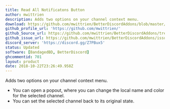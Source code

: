 ```yaml
---
title: Read All Notificatons Button
author: mwittrien
description: Adds two options on your channel context menu.
download: https://github.com/mwittrien/BetterDiscordAddons/blob/master/Plugins/EditChannels/EditChannels.plugin.js
github_profile_url: 'https://github.com/mwittrien/'
github_Source_url: https://github.com/mwittrien/BetterDiscordAddons/tree/master/Plugins/EditChannels
github_issue_url: https://github.com/mwittrien/BetterDiscordAddons/issues/
discord_server: 'https://discord.gg/Z7PBux5'
status: Updated
software: [BandagedBD, BetterDiscord]
ghcommentid: 701
layout: product
date: 2018-10-22T23:26:49.958Z
---
```

Adds two options on your channel context menu.

  - You can open a popout, where you can change the local name and color for the selected channel.
  - You can set the selected channel back to its original state.